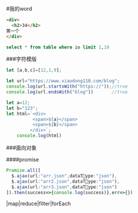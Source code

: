#我的word

```html
<div>
  <h2>34</h2>
第一个
</div>
```
```sql
select * from table where io limit 1,10
```
###字符模版

```javascript
let [a,b,c]=[12,1,9];

let url="https://www.xiaodong110.com/blog";
console.log(url.startsWith("https://"));//true
console.log(url.endsWith("blog"))       //true

let a=12;
let b="123";
let html=`<div>
          <span>${a}</span>
          <span>${b}</span>  
         </div>`;
    console.log(html)
```
###面向对象

####promise
```javascript
Promise.all([
  $.ajax(url:"arr.json",dataType:"json"),
  $.ajax(url:"arr2.json",dataType:"json"),
  $.ajax(url:"arr3.json",dataType:"json")
]).then(success=>{console.log(success)},err=>{})
```

|map|reduce|filter|forEach
